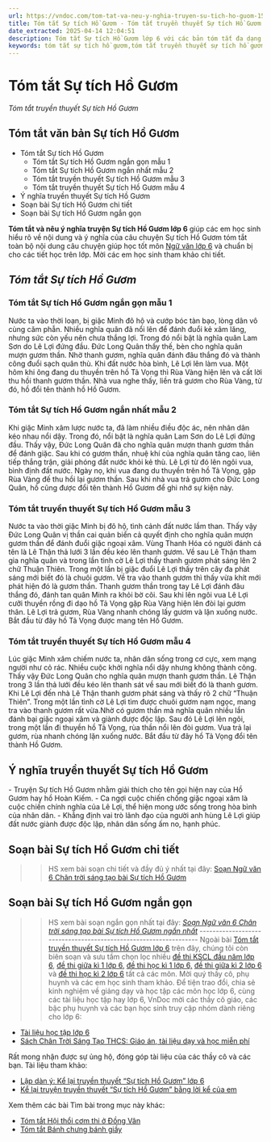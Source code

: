 ```yaml
---
url: https://vndoc.com/tom-tat-va-neu-y-nghia-truyen-su-tich-ho-guom-152074
title: Tóm tắt Sự tích Hồ Gươm - Tóm tắt truyền thuyết Sự tích Hồ Gươm - VnDoc.com
date_extracted: 2025-04-14 12:04:51
description: Tóm tắt Sự tích Hồ Gươm lớp 6 với các bản tóm tắt đa dạng (ngắn gọn, chi tiết) giúp các em học sinh chuẩn bị cho bài soạn và các tiết học trên lớp đạt kết quả cao.
keywords: tóm tắt sự tích hồ gươm,tóm tắt truyền thuyết sự tích hồ gươm,tóm tắt văn bản sự tích hồ gươm,sự tích hồ gươm,truyện sự tích hồ gươm,sự tích hồ gươm lớp 6,soạn bài sự tích hồ gươm,truyền thuyết hồ gươm,su tich ho guom,sự tích hồ gươm lớp 6 sách mới,soạn văn 6 sự tích hồ gươm,câu chuyện sự tích hồ gươm,soạn văn lớp 6 bài sự tích hồ gươm,ngữ văn 6 sự tích hồ gươm,chuyện sự tích hồ gươm,ngữ văn 6,soạn văn 6,ngữ văn lớp 6,soạn văn lớp 6,văn lớp 6,văn 6,soan van 6,văn mẫu lớp 6
---
```


# Tóm tắt Sự tích Hồ Gươm
 _Tóm tắt truyền thuyết Sự tích Hồ Gươm_
## Tóm tắt văn bản Sự tích Hồ Gươm
  * Tóm tắt Sự tích Hồ Gươm
    * Tóm tắt Sự tích Hồ Gươm ngắn gọn mẫu 1
    * Tóm tắt Sự tích Hồ Gươm ngắn nhất mẫu 2
    * Tóm tắt truyền thuyết Sự tích Hồ Gươm mẫu 3
    * Tóm tắt truyền thuyết Sự tích Hồ Gươm mẫu 4
  * Ý nghĩa truyền thuyết Sự tích Hồ Gươm
  * Soạn bài Sự tích Hồ Gươm chi tiết
  * Soạn bài Sự tích Hồ Gươm ngắn gọn 

**Tóm tắt và nêu ý nghĩa truyện Sự tích Hồ Gươm lớp 6** giúp các em học sinh hiểu rõ về nội dung và ý nghĩa của câu chuyện Sự tích Hồ Gươm tóm tắt toàn bộ nội dung câu chuyện giúp học tốt môn [Ngữ văn lớp 6](<https://vndoc.com/hoc-tot-ngu-van6>) và chuẩn bị cho các tiết học trên lớp. Mời các em học sinh tham khảo chi tiết.
## _**Tóm tắt Sự tích Hồ Gươm**_
###  Tóm tắt Sự tích Hồ Gươm ngắn gọn mẫu 1
Nước ta vào thời loạn, bị giặc Minh đô hộ và cướp bóc tàn bạo, lòng dân vô cùng căm phẫn. Nhiều nghĩa quân đã nổi lên để đánh đuổi kẻ xâm lăng, nhưng sức còn yếu nên chưa thắng lợi. Trong đó nổi bật là nghĩa quân Lam Sơn do Lê Lợi đứng đầu. Đức Long Quân thấy thế, bèn cho nghĩa quân mượn gươm thần. Nhờ thanh gươm, nghĩa quân đánh đâu thắng đó và thành công đuổi sạch quân thù. Khi đất nước hòa bình, Lê Lợi lên làm vua. Một hôm khi ông đang du thuyền trên hồ Tả Vọng thì Rùa Vàng hiện lên và cất lời thu hồi thanh gươm thần. Nhà vua nghe thấy, liền trả gươm cho Rùa Vàng, từ đó, hồ đổi tên thành hồ Hồ Gươm.
### Tóm tắt Sự tích Hồ Gươm ngắn nhất mẫu 2
Khi giặc Minh xâm lược nước ta, đã làm nhiều điều độc ác, nên nhân dân kéo nhau nổi dậy. Trong đó, nổi bật là nghĩa quân Lam Sơn do Lê Lợi đứng đầu. Thấy vậy, Đức Long Quân đã cho nghĩa quân mượn thanh gươm thần để đánh giặc. Sau khi có gươm thần, nhuệ khí của nghĩa quân tăng cao, liên tiếp thắng trận, giải phóng đất nước khỏi kẻ thù. Lê Lợi từ đó lên ngôi vua, bình định đất nước. Ngày nọ, khi vua đang du thuyền trên hồ Tả Vọng, gặp Rùa Vàng đế thu hồi lại gươm thần. Sau khi nhà vua trả gươm cho Đức Long Quân, hồ cũng được đổi tên thành Hồ Gươm để ghi nhớ sự kiện này.
### Tóm tắt truyền thuyết Sự tích Hồ Gươm mẫu 3
Nước ta vào thời giặc Minh bị đô hộ, tình cảnh đất nước lầm than. Thấy vậy Đức Long Quân vị thần cai quản biển cả quyết định cho nghĩa quân mượn gươm thần để đánh đuổi giặc ngoại xâm.
Vùng Thanh Hóa có người đánh cá tên là Lê Thận thả lưới 3 lần đều kéo lên thanh gươm. Về sau Lê Thận tham gia nghĩa quân và trong lần tình cờ Lê Lợi thấy thanh gươm phát sáng lên 2 chữ Thuận Thiên.
Trong một lần bị giặc đuổi Lê Lợi thấy trên cây đa phát sáng mới biết đó là chuôi gươm. Về tra vào thanh gươm thì thấy vừa khít mới phát hiện đó là gươm thần. Thanh gươm thần trong tay Lê Lợi đánh đâu thắng đó, đánh tan quân Minh ra khỏi bờ cõi.
Sau khi lên ngôi vua Lê Lợi cưỡi thuyền rồng đi dạo hồ Tả Vọng gặp Rùa Vàng hiện lên đòi lại gươm thân. Lê Lợi trả gươm, Rùa Vàng nhanh chóng lấy gươm và lặn xuống nước. Bắt đầu từ đây hồ Tả Vọng được mang tên Hồ Gươm.
### Tóm tắt truyền thuyết Sự tích Hồ Gươm mẫu 4
Lúc giặc Minh xâm chiếm nước ta, nhân dân sống trong cơ cực, xem mạng người như cỏ rác. Nhiều cuộc khởi nghĩa nổi dậy nhưng không thành công. Thấy vậy Đức Long Quân cho nghĩa quân mượn thanh gươm thần.
Lê Thận trong 3 lần thả lưới đều kéo lên thanh sát về sau mới biết đó là thanh gươm. Khi Lê Lợi đến nhà Lê Thận thanh gươm phát sáng và thấy rõ 2 chữ “Thuận Thiên”. Trong một lần tình cờ Lê Lợi tìm được chuôi gươm nạm ngọc, mang tra vào thanh gươm rất vừa.Nhờ có gươm thần mà nghĩa quân nhiều lần đánh bại giặc ngoại xâm và giành được độc lập.
Sau đó Lê Lợi lên ngôi, trong một lần đi thuyền hồ Tả Vọng, rùa thần nổi lên đòi gươm. Vua trả lại gươm, rùa nhanh chóng lặn xuống nước. Bắt đầu từ đây hồ Tả Vọng đổi tên thành Hồ Gươm.
## **Ý nghĩa truyền thuyết Sự tích Hồ Gươm**
\- Truyện Sự tích Hồ Gươm nhằm giải thích cho tên gọi hiện nay của Hồ Gươm hay hồ Hoàn Kiếm.
\- Ca ngợi cuộc chiến chống giặc ngoại xâm là cuộc chiến chính nghĩa của Lê Lợi, thể hiện mong ước sống trong hòa bình của nhân dân.
\- Khẳng định vai trò lãnh đạo của người anh hùng Lê Lợi giúp đất nước giành được độc lập, nhân dân sống ấm no, hạnh phúc.
## **Soạn bài Sự tích Hồ Gươm chi tiết**
>> HS xem bài soạn chi tiết và đầy đủ ý nhất tại đây: [Soạn Ngữ văn 6 Chân trời sáng tạo bài Sự tích Hồ Gươm](<https://vndoc.com/soan-su-tich-ho-guom-233677>)
## **Soạn bài Sự tích Hồ Gươm ngắn gọn**
>> HS xem bài soạn ngắn gọn nhất tại đây: [_Soạn Ngữ văn 6 Chân trời sáng tạo bài Sự tích Hồ Gươm ngắn nhất_](<https://vndoc.com/soan-bai-su-tich-ho-guom-sieu-ngan-chan-troi-sang-tao-274903>)
\-----------------------------------------------------------------
Ngoài bài [Tóm tắt truyền thuyết Sự tích Hồ Gươm lớp 6](<https://vndoc.com/tom-tat-va-neu-y-nghia-truyen-su-tich-ho-guom-152074>) trên đây, chúng tôi còn biên soạn và sưu tầm chọn lọc nhiều [đề thi KSCL đầu năm lớp 6](<https://vndoc.com/khao-sat-chat-luong-dau-nam-lop6>), [đề thi giữa kì 1 lớp 6,](<https://vndoc.com/de-thi-giua-ki-1-lop6>) [đề thi học kì 1 lớp 6,](<https://vndoc.com/de-thi-hoc-ki-1-lop6>) [đề thi giữa kì 2 lớp 6](<https://vndoc.com/de-thi-giua-ki-2-lop6>) và [đề thi học kì 2 lớp 6](<https://vndoc.com/de-thi-hoc-ki-2-lop6>) tất cả các môn. Mời quý thầy cô, phụ huynh và các em học sinh tham khảo.
Để tiện trao đổi, chia sẻ kinh nghiệm về giảng dạy và học tập các môn học lớp 6, cùng các tài liệu học tập hay lớp 6, VnDoc mời các thầy cô giáo, các bậc phụ huynh và các bạn học sinh truy cập nhóm dành riêng cho lớp 6:
  * [Tài liệu học tập lớp 6](</goto?u=aHR0cHM6Ly93d3cuZmFjZWJvb2suY29tL2dyb3Vwcy9UYWkubGlldS5ob2MudGFwLmxvcC42LlZORE9D>)
  * [Sách Chân Trời Sáng Tạo THCS: Giáo án, tài liệu dạy và học miễn phí](</goto?u=aHR0cHM6Ly93d3cuZmFjZWJvb2suY29tL2dyb3Vwcy9zYWNoY2hhbnRyb2lzYW5ndGFvdGhjcw%3D%3D>)

Rất mong nhận được sự ủng hộ, đóng góp tài liệu của các thầy cô và các bạn.
Tài liệu tham khảo:
  * [Lập dàn ý: Kể lại truyền thuyết “Sự tích Hồ Gươm” lớp 6](<https://vndoc.com/lap-dan-y-ke-lai-truyen-thuyet-su-tich-ho-guom-lop-6-149965>)
  * [Kể lại truyện truyền thuyết “Sự tích Hồ Gươm” bằng lời kể của em](<https://vndoc.com/ke-lai-truyen-truyen-thuyet-su-tich-ho-guom-bang-loi-ke-cua-em-149958>)

Xem thêm các bài Tìm bài trong mục này khác:
  * [Tóm tắt Hội thổi cơm thi ở Đồng Vân](</tom-tat-hoi-thoi-com-thi-o-dong-van-lop-6-ngan-gon-nhat-303312>)
  * [Tóm tắt Bánh chưng bánh giầy](</tom-tat-truyen-banh-chung-banh-giay-138807>)

